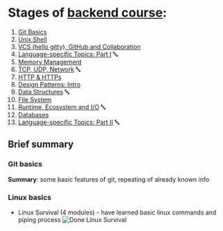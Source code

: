 # Stages of [backend course](https://github.com/kottans/backend):

1.  [Git Basics](https://github.com/kottans/backend/blob/master/tasks/git-intro.md)
1.  [Unix Shell](https://github.com/kottans/backend/blob/master/tasks/unix-shell.md)
1.  [VCS (hello gitty), GitHub and Collaboration](https://github.com/kottans/backend/blob/master/tasks/git-collaboration.md)
1.  [Language-specific Topics: Part I](https://github.com/kottans/backend/blob/master/tasks/language_basics.md) :abc:
1.  [Memory Management](https://github.com/kottans/backend/blob/master/tasks/memory-management.md)
1.  [TCP, UDP, Network](https://github.com/kottans/backend/blob/master/tasks/network.md) :abc:
1.  [HTTP & HTTPs](https://github.com/kottans/backend/blob/master/tasks/http.md)
1.  [Design Patterns: Intro](https://github.com/kottans/backend/blob/master/tasks/patterns.md)
1.  [Data Structures](https://github.com/kottans/backend/blob/master/tasks/data-structures.md) :abc:
1.  [File System](https://github.com/kottans/backend/blob/master/tasks/file_system.md)
1.  [Runtime, Ecosystem and I/O](https://github.com/kottans/backend/blob/master/tasks/runtime_and_ecosystem.md) :abc:
1.  [Databases](https://github.com/kottans/backend/blob/master/tasks/databases_basic.md)
1.  [Language-specific Topics: Part II](https://github.com/kottans/backend/blob/master/tasks/js_basics_2.md) :abc:

## Brief summary

### Git basics

**Summary**: some basic features of git, repeating of already known info

### Linux basics

- Linux Survival (4 modules) - have learned basic linux commands and piping process
  ![Done Linux Survival](https://image.prntscr.com/image/Hr9q0wWDR9253FTvrglQmQ.png)
